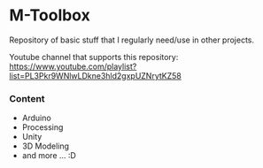 # M-Toolbox
Repository of basic stuff that I regularly need/use in other projects.

Youtube channel that supports this repository: https://www.youtube.com/playlist?list=PL3Pkr9WNlwLDkne3hld2gxpUZNrytKZ58

### Content
* Arduino
* Processing
* Unity
* 3D Modeling
* and more ... :D
